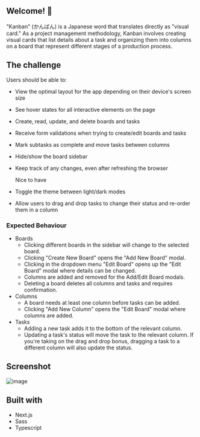 ## Welcome! 👋

"Kanban" (かんばん) is a Japanese word that translates directly as "visual card." As a project management methodology, Kanban involves creating visual cards that list details about a task and organizing them into columns on a board that represent different stages of a production process.

## The challenge

Users should be able to:

- View the optimal layout for the app depending on their device's screen size
- See hover states for all interactive elements on the page
- Create, read, update, and delete boards and tasks
- Receive form validations when trying to create/edit boards and tasks
- Mark subtasks as complete and move tasks between columns
- Hide/show the board sidebar
- Keep track of any changes, even after refreshing the browser

  Nice to have

- Toggle the theme between light/dark modes
- Allow users to drag and drop tasks to change their status and re-order them in a column

### Expected Behaviour

- Boards
  - Clicking different boards in the sidebar will change to the selected board.
  - Clicking "Create New Board" opens the "Add New Board" modal.
  - Clicking in the dropdown menu "Edit Board" opens up the "Edit Board" modal where details can be changed.
  - Columns are added and removed for the Add/Edit Board modals.
  - Deleting a board deletes all columns and tasks and requires confirmation.
- Columns
  - A board needs at least one column before tasks can be added.
  - Clicking "Add New Column" opens the "Edit Board" modal where columns are added.
- Tasks
  - Adding a new task adds it to the bottom of the relevant column.
  - Updating a task's status will move the task to the relevant column. If you're taking on the drag and drop bonus, dragging a task to a different column will also update the status.

## Screenshot

![image](https://github.com/ryjw/Kanban-task-management/assets/106460341/5138fbb2-dea3-481f-aaad-9fb3f1f3bce7)

## Built with

- Next.js
- Sass
- Typescript
